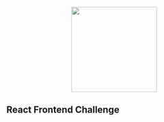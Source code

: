 <p align="center">
<img width="200" height="200" src="https://gurzu.com/img/gurzu/gurzu-one-line.svg">
</p>


## React Frontend Challenge